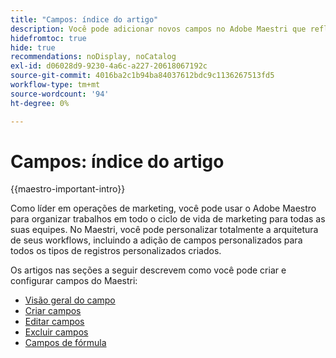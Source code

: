 ```yaml
---
title: "Campos: índice do artigo"
description: Você pode adicionar novos campos no Adobe Maestri que refletem o ciclo de vida da sua organização. Os campos são atributos de tipos de registro.
hidefromtoc: true
hide: true
recommendations: noDisplay, noCatalog
exl-id: d06028d9-9230-4a6c-a227-20618067192c
source-git-commit: 4016ba2c1b94ba84037612bdc9c1136267513fd5
workflow-type: tm+mt
source-wordcount: '94'
ht-degree: 0%

---
```


# Campos: índice do artigo

<!--
title: Adobe Maestro fields
description:You can add new fields in Adobe Maestro that reflect your organization's lifecycle. Fields are attributes of record types. 
hidefromtoc: yes
author: Alina
feature: Work Management (***************WE NEED A NEW ONE HERE***********)
role: User, Admin
hide: yes
-->

<!--update the metadata with real information when making this available in TOC and in the left nav-->

{{maestro-important-intro}}

Como líder em operações de marketing, você pode usar o Adobe Maestro para organizar trabalhos em todo o ciclo de vida de marketing para todas as suas equipes. No Maestri, você pode personalizar totalmente a arquitetura de seus workflows, incluindo a adição de campos personalizados para todos os tipos de registros personalizados criados.

Os artigos nas seções a seguir descrevem como você pode criar e configurar campos do Maestri:

* [Visão geral do campo](../fields/fields-overview.md)
* [Criar campos](../fields/create-fields.md)
* [Editar campos](../fields/edit-fields.md)
* [Excluir campos](../fields/delete-fields.md)
* [Campos de fórmula](../fields/formula-fields.md)
